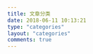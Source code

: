 ```yaml
---
title: 文章分类
date: 2018-06-11 10:13:21
type: "categories"
layout: "categories"
comments: true
---
```

